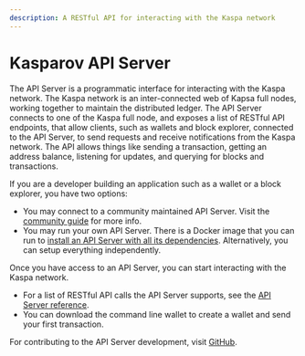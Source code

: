 ```yaml
---
description: A RESTful API for interacting with the Kaspa network
---
```


# Kasparov API Server

The API Server is a programmatic interface for interacting with the Kaspa network. The Kaspa network is an inter-connected web of Kapsa full nodes, working together to maintain the distributed ledger. The API Server connects to one of the Kaspa full node, and exposes a list of RESTful API endpoints, that allow clients, such as wallets and block explorer, connected to the API Server, to send requests and receive notifications from the Kaspa network. The API allows things like sending a transaction, getting an address balance, listening for updates, and querying for blocks and transactions.

If you are a developer building an application such as a wallet or a block explorer, you have two options:

* You may connect to a community maintained API Server. Visit the [community guide](../../community/community-guide/) for more info.
* You may run your own API Server. There is a Docker image that you can run to [install an API Server with all its dependencies](api-server-setup-using-docker.md). Alternatively, you can setup everything independently.

Once you have access to an API Server, you can start interacting with the Kaspa network.

* For a list of RESTful API calls the API Server supports, see the [API Server reference](./).
* You can download the command line wallet to create a wallet and send your first transaction.

For contributing to the API Server development, visit [GitHub](https://github.com/daglabs).

